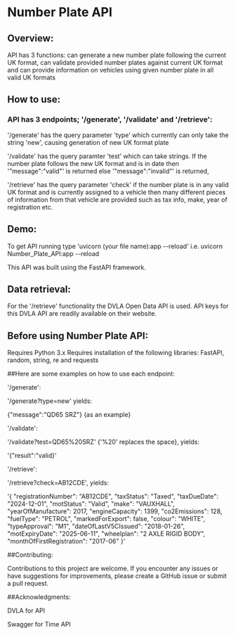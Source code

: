 # Number Plate API

## Overview: 

API has 3 functions: can generate a new number plate following the current UK format, can validate provided number plates against current UK format and can provide information on vehicles using given number plate in all valid UK formats

## How to use:

### API has 3 endpoints; '/generate', '/validate' and '/retrieve':

'/generate' has the query parameter 'type' which currently can only take the string 'new', causing generation of new UK format plate

'/validate' has the query paramter 'test' which can take strings. If the number plate follows the new UK format and is in date then '"message":"valid"' is returned else '"message":"invalid"' is returned,

'/retrieve' has the query parameter 'check' if the number plate is in any valid UK format and is currently assigned to a vehicle then many different pieces of information from that vehicle are provided such as tax info, make, year of registration etc.

## Demo:

To get API running type 'uvicorn (your file name):app --reload' i.e. uvicorn Number_Plate_API:app --reload

This API was built using the FastAPI framework.

## Data retrieval:

For the '/retrieve' functionality the DVLA Open Data API is used.
API keys for this DVLA API are readily available on their website.

## Before using Number Plate API:

Requires Python 3.x 
Requires installation of the following libraries: FastAPI, random, string, re and requests

##Here are some examples on how to use each endpoint:

'/generate': 

'/generate?type=new' yields:

{"message":"QD65 SRZ"} {as an example}


'/validate': 

'/validate?test=QD65%20SRZ' {'%20' replaces the space}, yields:

'{"result":"valid}'

'/retrieve':

'/retrieve?check=AB12CDE', yields:

'{
  "registrationNumber": "AB12CDE",
  "taxStatus": "Taxed",
  "taxDueDate": "2024-12-01",
  "motStatus": "Valid",
  "make": "VAUXHALL",
  "yearOfManufacture": 2017,
  "engineCapacity": 1399,
  "co2Emissions": 128,
  "fuelType": "PETROL",
  "markedForExport": false,
  "colour": "WHITE",
  "typeApproval": "M1",
  "dateOfLastV5CIssued": "2018-01-26",
  "motExpiryDate": "2025-06-11",
  "wheelplan": "2 AXLE RIGID BODY",
  "monthOfFirstRegistration": "2017-06"
}'

##Contributing:

Contributions to this project are welcome. If you encounter any issues or have suggestions for improvements, please create a GitHub issue or submit a pull request.

##Acknowledgments:

DVLA for API

Swagger for Time API

